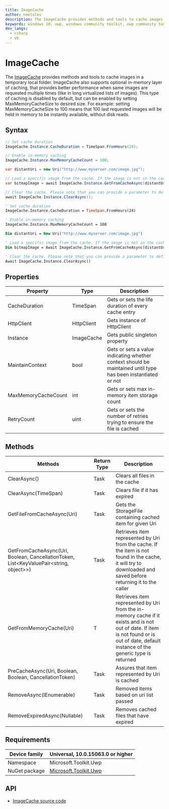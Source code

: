 ```yaml
---
title: ImageCache
author: nmetulev
description: The ImageCache provides methods and tools to cache images in a temporary local folder.
keywords: windows 10, uwp, windows community toolkit, uwp community toolkit, uwp toolkit, ImageCache
dev_langs:
  - csharp
  - vb
---
```


# ImageCache

The [ImageCache](https://docs.microsoft.com/dotnet/api/microsoft.toolkit.uwp.ui.imagecache) provides methods and tools to cache images in a temporary local folder. ImageCache also supports optional in-memory layer of caching, that provides better performance when same images are requested multiple times (like in long virtualized lists of images). This type of caching is disabled by default, but can be enabled by setting MaxMemoryCacheSize to desired size. For example: setting MaxMemoryCacheSize to 100 means that 100 last requested images will be held in memory to be instantly available, without disk reads.

## Syntax

```csharp
// Set cache duration
ImageCache.Instance.CacheDuration = TimeSpan.FromHours(24);

// Enable in-memory caching
ImageCache.Instance.MaxMemoryCacheCount = 100;

var distantUri = new Uri("http://www.myserver.com/image.jpg");

// Load a specific image from the cache. If the image is not in the cache, ImageCache will try to download and store it
var bitmapImage = await ImageCache.Instance.GetFromCacheAsync(distantUri);

// Clear the cache. Please note that you can provide a parameter to define a timespan from now to select cache entries to delete.
await ImageCache.Instance.ClearAsync();	
```
```vb
' Set cache duration
ImageCache.Instance.CacheDuration = TimeSpan.FromHours(24)

' Enable in-memory caching
ImageCache.Instance.MaxMemoryCacheCount = 100

Dim distantUri = New Uri("http://www.myserver.com/image.jpg")

' Load a specific image from the cache. If the image is not in the cache, ImageCache will try to download and store it
Dim bitmapImage = Await ImageCache.Instance.GetFromCacheAsync(distantUri)

' Clear the cache. Please note that you can provide a parameter to define a timespan from now to select cache entries to delete.
Await ImageCache.Instance.ClearAsync()
```

## Properties

| Property | Type | Description |
| -- | -- | -- |
| CacheDuration | TimeSpan | Gets or sets the life duration of every cache entry |
| HttpClient | HttpClient | Gets instance of HttpClient |
| Instance | ImageCache | Gets public singleton property |
| MaintainContext | bool | Gets or sets a value indicating whether context should be maintained until type has been instantiated or not |
| MaxMemoryCacheCount | int | Gets or sets max in-memory item storage count |
| RetryCount | uint | Gets or sets the number of retries trying to ensure the file is cached |

## Methods

| Methods | Return Type | Description |
| -- | -- | -- |
| ClearAsync() | Task | Clears all files in the cache |
| ClearAsync(TimeSpan) | Task | Clears file if it has expired |
| GetFileFromCacheAsync(Uri) | Task<StorageFile> | Gets the StorageFile containing cached item for given Uri |
| GetFromCacheAsync(Uri, Boolean, CancellationToken, List<KeyValuePair<string, object>>) | Task<T> | Retrieves item represented by Uri from the cache. If the item is not found in the cache, it will try to downloaded and saved before returning it to the caller |
| GetFromMemoryCache(Uri) | T | Retrieves item represented by Uri from the in-memory cache if it exists and is not out of date. If item is not found or is out of date, default instance of the generic type is returned |
| PreCacheAsync(Uri, Boolean, Boolean, CancellationToken) | Task | Assures that item represented by Uri is cached |
| RemoveAsync(IEnumerable) | Task | Removed items based on uri list passed |
| RemoveExpiredAsync(Nullable) | Task | Removes cached files that have expired |

## Requirements

| Device family | Universal, 10.0.15063.0 or higher |
| --- | --- |
| Namespace | Microsoft.Toolkit.Uwp |
| NuGet package | [Microsoft.Toolkit.Uwp](https://www.nuget.org/packages/Microsoft.Toolkit.Uwp/) |

## API

* [ImageCache source code](https://github.com/Microsoft/WindowsCommunityToolkit//blob/master/Microsoft.Toolkit.Uwp.UI/Cache/ImageCache.cs)
